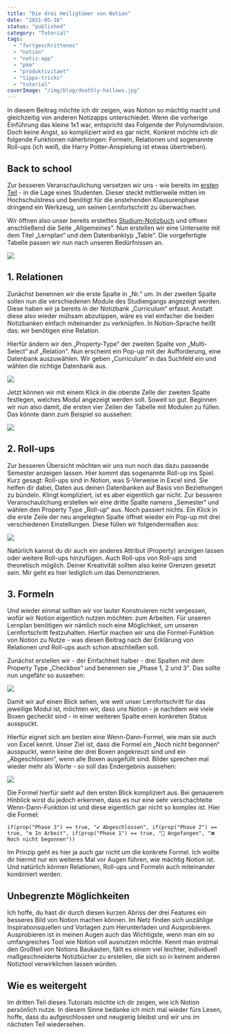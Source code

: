```yaml
---
title: "Die drei Heiligtümer von Notion"
date: "2021-05-16"
status: "published"
category: "Tutorial"
tags: 
  - "fortgeschrittenes"
  - "notion"
  - "notiz-app"
  - "pkm"
  - "produktivitaet"
  - "tipps-tricks"
  - "tutorial"
coverImage: "/img/blog/deathly-hallows.jpg"
---
```


In diesem Beitrag möchte ich dir zeigen, was Notion so mächtig macht und gleichzeitig von anderen Notizapps unterschiedet. Wenn die vorherige Einführung das kleine 1x1 war, entspricht das Folgende der Polynomdivision. Doch keine Angst, so kompliziert wird es gar nicht. Konkret möchte ich dir folgende Funktionen näherbringen: Formeln, Relationen und sogenannte Roll-ups (ich weiß, die Harry Potter-Anspielung ist etwas übertrieben).

<!--more-->

## Back to school

Zur besseren Veranschaulichung versetzen wir uns - wie bereits im [ersten Teil](/blog/2021-05-02-notion-1x1) - in die Lage eines Studenten. Dieser steckt mittlerweile mitten im Hochschulstress und benötigt für die anstehenden Klausurenphase dringend ein Werkzeug, um seinen Lernfortschritt zu überwachen.

Wir öffnen also unser bereits erstelltes [Studium-Notizbuch](https://www.notion.so/Studium-b0a433b6a5b34f58a95535ed0aacd6ab) und öffnen anschließend die Seite „Allgemeines". Nun erstellen wir eine Unterseite mit dem Titel „Lernplan“ und dem Datenbanktyp „Table". Die vorgefertigte Tabelle passen wir nun nach unseren Bedürfnissen an.

![](/img/blog/notion-advanced-01.png)

## 1. Relationen

Zunächst benennen wir die erste Spalte in „Nr.“ um. In der zweiten Spalte sollen nun die verschiedenen Module des Studiengangs angezeigt werden. Diese haben wir ja bereits in der Notizbank „Curriculum“ erfasst. Anstatt diese also wieder mühsam abzutippen, wäre es viel einfacher die beiden Notizbanken einfach miteinander zu verknüpfen. In Notion-Sprache heißt das: wir benötigen eine Relation.

Hierfür ändern wir den „Property-Type“ der zweiten Spalte von „Multi-Select“ auf „Relation". Nun erscheint ein Pop-up mit der Aufforderung, eine Datenbank auszuwählen. Wir geben „Curriculum“ in das Suchfeld ein und wählen die richtige Datenbank aus.

![](/img/blog/notion-advanced-02.png)

Jetzt können wir mit einem Klick in die oberste Zelle der zweiten Spalte festlegen, welches Modul angezeigt werden soll. Soweit so gut. Beginnen wir nun also damit, die ersten vier Zeilen der Tabelle mit Modulen zu füllen. Das könnte dann zum Beispiel so aussehen:

![](/img/blog/notion-advanced-03.png)

## 2. Roll-ups

Zur besseren Übersicht möchten wir uns nun noch das dazu passende Semester anzeigen lassen. Hier kommt das sogenannte Roll-up ins Spiel. Kurz gesagt: Roll-ups sind in Notion, was S-Verweise in Excel sind. Sie helfen dir dabei, Daten aus deinen Datenbanken auf Basis von Beziehungen zu bündeln. Klingt kompliziert, ist es aber eigentlich gar nicht. Zur besseren Veranschaulichung erstellen wir eine dritte Spalte namens „Semester“ und wählen den Property Type „Roll-up“ aus. Noch passiert nichts. Ein Klick in die erste Zeile der neu angelegten Spalte öffnet wieder ein Pop-up mit drei verschiedenen Einstellungen. Diese füllen wir folgendermaßen aus:

![](/img/blog/notion-advanced-04.jpg)

Natürlich kannst du dir auch ein anderes Attribut (Property) anzeigen lassen oder weitere Roll-ups hinzufügen. Auch Roll-ups von Roll-ups sind theoretisch möglich. Deiner Kreativität sollten also keine Grenzen gesetzt sein. Mir geht es hier lediglich um das Demonstrieren.

## 3. Formeln

Und wieder einmal sollten wir vor lauter Konstruieren nicht vergessen, wofür wir Notion eigentlich nutzen möchten: zum Arbeiten. Für unseren Lernplan benötigen wir nämlich noch eine Möglichkeit, um unseren Lernfortschritt festzuhalten. Hierfür machen wir uns die Formel-Funktion von Notion zu Nutze - was diesen Beitrag nach der Erklärung von Relationen und Roll-ups auch schon abschließen soll.

Zunächst erstellen wir - der Einfachheit halber - drei Spalten mit dem Property Type „Checkbox“ und benennen sie „Phase 1, 2 und 3". Das sollte nun ungefähr so aussehen:

![](/img/blog/notion-advanced-05.png)

Damit wir auf einen Blick sehen, wie weit unser Lernfortschritt für das jeweilige Modul ist, möchten wir, dass uns Notion - je nachdem wie viele Boxen gecheckt sind - in einer weiteren Spalte einen konkreten Status ausspuckt.

Hierfür eignet sich am besten eine Wenn-Dann-Formel, wie man sie auch von Excel kennt. Unser Ziel ist, dass die Formel ein „Noch nicht begonnen“ ausspuckt, wenn keine der drei Boxen angekreuzt sind und ein „Abgeschlossen“, wenn alle Boxen ausgefüllt sind. Bilder sprechen mal wieder mehr als Worte - so soll das Endergebnis aussehen:

![](/img/blog/notion-advanced-06.png)

Die Formel hierfür sieht auf den ersten Blick kompliziert aus. Bei genauerem Hinblick wirst du jedoch erkennen, dass es nur eine sehr verschachtelte Wenn-Dann-Funktion ist und diese eigentlich gar nicht so komplex ist. Hier die Formel:

```
if(prop("Phase 3") == true, "✔ Abgeschlossen", if(prop("Phase 2") == true, "⚙ In Arbeit", if(prop("Phase 1") == true, "💬 Angefangen", "❌ Noch nicht begonnen"))
```

Im Prinzip geht es hier ja auch gar nicht um die konkrete Formel. Ich wollte dir hiermit nur ein weiteres Mal vor Augen führen, wie mächtig Notion ist. Und natürlich können Relationen, Roll-ups und Formeln auch miteinander kombiniert werden.

## Unbegrenzte Möglichkeiten

Ich hoffe, du hast dir durch diesen kurzen Abriss der drei Features ein besseres Bild von Notion machen können. Im Netz finden sich unzählige Inspirationsquellen und Vorlagen zum Herunterladen und Ausprobieren. Ausprobieren ist in meinen Augen auch das Wichtigste, wenn man ein so umfangreiches Tool wie Notion voll ausnutzen möchte. Kennt man erstmal den Großteil von Notions Baukasten, fällt es einem viel leichter, individuell maßgeschneiderte Notizbücher zu erstellen, die sich so in keinem anderen Notiztool verwirklichen lassen würden.

## Wie es weitergeht

Im dritten Teil dieses Tutorials möchte ich dir zeigen, wie ich Notion persönlich nutze. In diesem Sinne bedanke ich mich mal wieder fürs Lesen, hoffe, dass du aufgeschlossen und neugierig bleibst und wir uns im nächsten Teil wiedersehen.